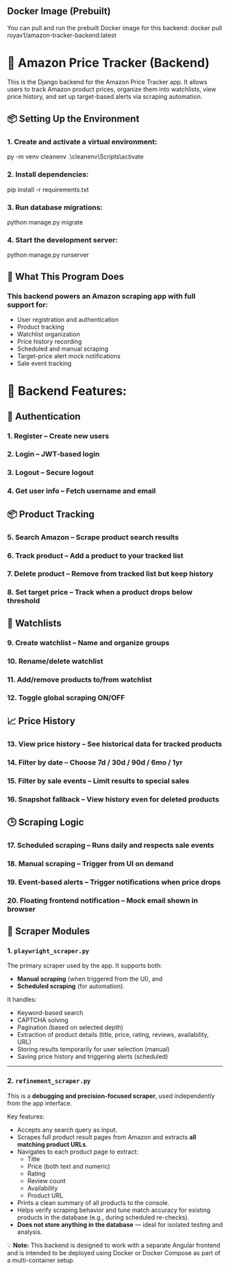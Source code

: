## Docker Image (Prebuilt)
You can pull and run the prebuilt Docker image for this backend:
docker pull royav1/amazon-tracker-backend:latest


# 🛒 Amazon Price Tracker (Backend)

This is the Django backend for the Amazon Price Tracker app. It allows users to track Amazon product prices, organize them into watchlists,
view price history, and set up target-based alerts via scraping automation.


## 📦 Setting Up the Environment

### 1. Create and activate a virtual environment:
py -m venv cleanenv
.\cleanenv\Scripts\activate


### 2. Install dependencies:
pip install -r requirements.txt


### 3. Run database migrations:
python manage.py migrate


### 4. Start the development server:
python manage.py runserver


## 🧠 What This Program Does
### This backend powers an Amazon scraping app with full support for:

* User registration and authentication
* Product tracking
* Watchlist organization
* Price history recording
* Scheduled and manual scraping
* Target-price alert mock notifications
* Sale event tracking


# 🚀 Backend Features:

## 🔐 Authentication
### 1. Register – Create new users
### 2. Login – JWT-based login
### 3. Logout – Secure logout
### 4. Get user info – Fetch username and email

## 📦 Product Tracking
### 5. Search Amazon – Scrape product search results
### 6. Track product – Add a product to your tracked list
### 7. Delete product – Remove from tracked list but keep history
### 8. Set target price – Track when a product drops below threshold

## 📁 Watchlists
### 9. Create watchlist – Name and organize groups
### 10. Rename/delete watchlist
### 11. Add/remove products to/from watchlist
### 12. Toggle global scraping ON/OFF

## 📈 Price History
### 13. View price history – See historical data for tracked products
### 14. Filter by date – Choose 7d / 30d / 90d / 6mo / 1yr
### 15. Filter by sale events – Limit results to special sales
### 16. Snapshot fallback – View history even for deleted products

## 🕒 Scraping Logic
### 17. Scheduled scraping – Runs daily and respects sale events
### 18. Manual scraping – Trigger from UI on demand
### 19. Event-based alerts – Trigger notifications when price drops
### 20. Floating frontend notification – Mock email shown in browser


## 🧪 Scraper Modules

### 1. `playwright_scraper.py`
The primary scraper used by the app. It supports both:
- **Manual scraping** (when triggered from the UI), and  
- **Scheduled scraping** (for automation).

It handles:
- Keyword-based search
- CAPTCHA solving
- Pagination (based on selected depth)
- Extraction of product details (title, price, rating, reviews, availability, URL)
- Storing results temporarily for user selection (manual)
- Saving price history and triggering alerts (scheduled)

---

### 2. `refinement_scraper.py`
This is a **debugging and precision-focused scraper**, used independently from the app interface.

Key features:
- Accepts any search query as input.
- Scrapes full product result pages from Amazon and extracts **all matching product URLs**.
- Navigates to each product page to extract:
  - Title
  - Price (both text and numeric)
  - Rating
  - Review count
  - Availability
  - Product URL
- Prints a clean summary of all products to the console.
- Helps verify scraping behavior and tune match accuracy for existing products in the database (e.g., during scheduled re-checks).
- **Does not store anything in the database** — ideal for isolated testing and analysis.


💡 **Note:** This backend is designed to work with a separate Angular frontend and is intended to be deployed using Docker or Docker Compose as part of a multi-container setup.
